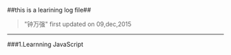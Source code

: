 ##this is a learining log file##
>"钟万强" first updated on 09,dec,2015

---

###1.Learnning JavaScript

